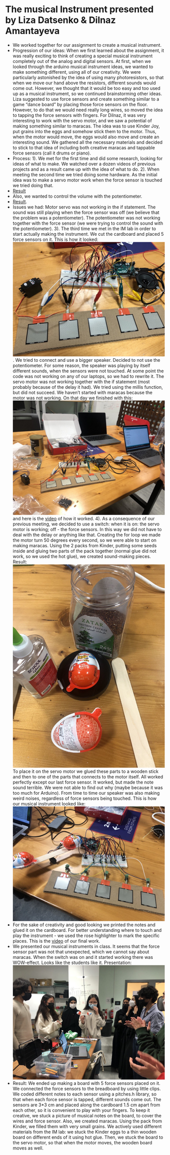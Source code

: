 # The musical Instrument presented by Liza Datsenko & Dilnaz Amantayeva
* We worked together for our assignment to create a musical instrument.
* Progression of our ideas: When we first learned about the assignment, it was really exciting to think of creating a special musical instrument completely out of the analog and digital sensors. At first, when we looked through the arduino musical instrument ideas, we wanted to make something different, using all of our creativity. We were particularly astonished by the idea of using many photoresistors, so that when we move our hand above the resistors, different sounds would come out. However, we thought that it would be too easy and too used up as a musical instrument, so we continued brainstorming other ideas. Liza suggested to use force sensors and create something similar to a game “dance board” by placing those force sensors on the floor. However, to do that we would need really long wires, so moved the idea to tapping the force sensors with fingers. For Dilnaz, it was very interesting to work with the servo motor, and we saw a potential of making something similar to maracas. The idea was to use Kinder Joy, put grains into the eggs and somehow stick them to the motor. Thus, when the motor would move, the eggs would also move and create an interesting sound. We gathered all the necessary materials and decided to stick to that idea of including both creative maracas and tappable force sensors (call it drums or piano).
* Process: 1). We met for the first time and did some research, looking for ideas of what to make. We watched over a dozen videos of previous projects and as a result came up with the idea of what to do. 2). When meeting the second time we tried doing some hardware. As the initial idea was to make a servo motor work when the force sensor is touched we tried doing that. 
* [Result](https://www.youtube.com/watch?v=4B6IWCxnUmQ) 
* Also, we wanted to control the volume with the potentiometer.
* [Result](https://www.youtube.com/watch?v=Kr8Temem_2M). 
* Issues we had: Motor servo was not working in the if statement. The sound was still playing when the force sensor was off (we believe that the problem was a potentiometer). The potentiometer was not working together with the force sensor (we were trying to control the sound with the potentiometer). 3). The third time we met in the IM lab in order to start actually making the instrument. We cut the cardboard and placed 5 force sensors on it. This is how it looked:
![How it looked](https://github.com/lizadat/Intro_to_IM/blob/711107e88c7a3647a3678679d344eda0309d8cb6/Week11/3.jpeg). We tried to connect and use a bigger speaker. Decided to not use the potentiometer. For some reason, the speaker was playing by itself different sounds, when the sensors were not touched. At some point the code was not working on any of our laptops, so we had to rewrite it. The servo motor was not working together with the if statement (most probably because of the delay it had). We tried using the millis function, but did not succeed. We haven’t started with maracas because the motor was not working. On that day we finished with this:
![this:](https://github.com/lizadat/Intro_to_IM/blob/711107e88c7a3647a3678679d344eda0309d8cb6/Week11/4.jpeg) and here is the [video](https://www.youtube.com/watch?v=bD4GscYEI2M) of how it worked. 4). As a consequence of our previous meeting, we decided to use a switch: when it is on: the servo motor is working; off - the force sensors. In this way we did not have to deal with the delay or anything like that. Creating the for loop we made the motor turn 50 degrees every second, so we were able to start on making maracas. Using the 2 packs from Kinder, putting some seeds inside and gluing two parts of the pack together (normal glue did not work, so we used the hot glue), we created sound-making pieces. Result:
![Result](https://github.com/lizadat/Intro_to_IM/blob/711107e88c7a3647a3678679d344eda0309d8cb6/Week11/5.jpeg) 
To place it on the servo motor we glued these parts to a wooden stick and then to one of the parts that connects to the motor itself. All worked perfectly except our last force sensor. It worked, but made the note sound terrible. We were not able to find out why (maybe because it was too much for Arduino). From time to time our speaker was also making weird noises, regardless of force sensors being touched. This is how our musical instrument looked like:
![This is how our musical instrument looked like:](https://github.com/lizadat/Intro_to_IM/blob/711107e88c7a3647a3678679d344eda0309d8cb6/Week11/6.jpeg)  
* For the sake of creativity and good looking we printed the notes and glued it on the cardboard. For better understanding where to touch and play the instrument - we used the rose highlighter to mark the specific places. This is the [video](https://www.youtube.com/watch?v=KRXq5PN1AzQ) of our final work.
* We presented our musical instruments in class. It seems that the force sensor part was not that unexpected, which we cannot say about maracas. When the switch was on and it started working there was WOW-effect. Looks like the students like it. Presentation:
![Presentation](https://github.com/lizadat/Intro_to_IM/blob/711107e88c7a3647a3678679d344eda0309d8cb6/Week11/9.jpeg)
* Result: We ended up making a board with 5 force sensors placed on it. We connected the force sensors to the breadboard by using little clips. We coded different notes to each sensor using a pitches.h library, so that when each force sensor is tapped, different sounds come out. The sensors are 3*3 cm and placed along the cardboard 1.5 cm apart from each other, so it is convenient to play with your fingers. To keep it creative, we stuck a picture of musical notes on the board, to cover the wires and force sensor. Also, we created maracas. Using the pack from Kinder, we filled them with very small grains. We actively used different materials from the IM lab: we stuck the Kinder eggs to a thin wooden board on different ends of it using hot glue. Then, we stuck the board to the servo motor, so that when the motor moves, the wooden board moves as well.

